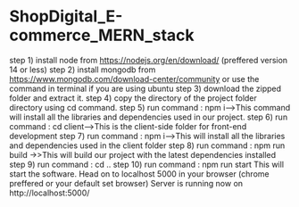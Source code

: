 # ShopDigital_E-commerce_MERN_stack
step 1) install node from  https://nodejs.org/en/download/ (preffered version 14 or less) 
step 2) install mongodb from  https://www.mongodb.com/download-center/community or use the command in terminal if you are using ubuntu
step 3) download the zipped folder and extract it.
step 4) copy the directory of the project folder directory using cd command.
step 5) run command : npm i-->This command will install all the libraries and dependencies used in our project.
step 6) run command : cd client-->This is the client-side folder for front-end development
step 7) run command : npm i-->This will install all the libraries and dependencies used in the client folder 
step 8) run command : npm run build ->>This will build our project with the latest dependencies installed 
step 9) run command : cd ..	
step 10) run command : npm run start	This will start the software. Head on to localhost 5000 in your browser (chrome preffered or your default set browser) 
Server is running now on http://localhost:5000/
